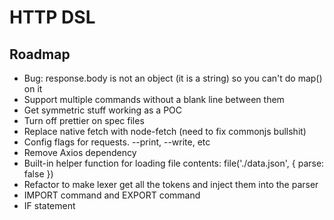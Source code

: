 # HTTP DSL

## Roadmap
- Bug: response.body is not an object (it is a string) so you can't do map() on it
- Support multiple commands without a blank line between them
- Get symmetric stuff working as a POC
- Turn off prettier on spec files
- Replace native fetch with node-fetch (need to fix commonjs bullshit)
- Config flags for requests. --print, --write, etc
- Remove Axios dependency
- Built-in helper function for loading file contents: file('./data.json', { parse: false })
- Refactor to make lexer get all the tokens and inject them into the parser
- IMPORT command and EXPORT command
- IF statement

